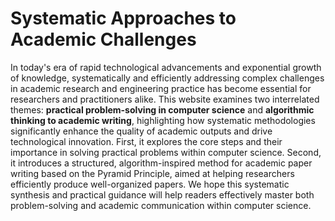# Systematic Approaches to Academic Challenges

In today's era of rapid technological advancements and exponential growth of knowledge, systematically and efficiently addressing complex challenges in academic research and engineering practice has become essential for researchers and practitioners alike. This website examines two interrelated themes: **practical problem-solving in computer science** and **algorithmic thinking to academic writing**, highlighting how systematic methodologies significantly enhance the quality of academic outputs and drive technological innovation. First, it explores the core steps and their importance in solving practical problems within computer science. Second, it introduces a structured, algorithm-inspired method for academic paper writing based on the Pyramid Principle, aimed at helping researchers efficiently produce well-organized papers. We hope this systematic synthesis and practical guidance will help readers effectively master both problem-solving and academic communication within computer science.

